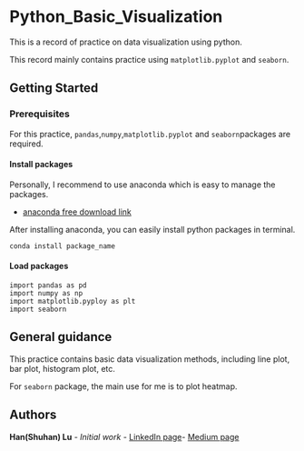 # Python_Basic_Visualization

This is a record of practice on data visualization using python.

This record mainly contains practice using `matplotlib.pyplot` and `seaborn`.

## Getting Started

### Prerequisites

For this practice, `pandas`,`numpy`,`matplotlib.pyplot` and `seaborn`packages are required.


#### Install packages

Personally, I recommend to use anaconda which is easy to manage the packages.
* [anaconda free download link](https://www.anaconda.com/distribution/#download-section)

After installing anaconda, you can easily install python packages in terminal. 
```
conda install package_name
```

#### Load packages
```
import pandas as pd
import numpy as np
import matplotlib.pyploy as plt
import seaborn
```

## General guidance
This practice contains basic data visualization methods, including line plot, bar plot, histogram plot, etc. 

For `seaborn` package, the main use for me is to plot heatmap.

## Authors

**Han(Shuhan) Lu** - *Initial work* - [LinkedIn page](https://www.linkedin.com/in/shuhan-lu/)- [Medium page](https://medium.com/@lushuhan95)
